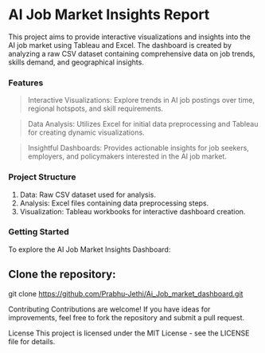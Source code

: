 # AI Job Market Insights Report

This project aims to provide interactive visualizations and insights into the AI job market using Tableau and Excel. The dashboard is created by analyzing a raw CSV dataset containing comprehensive data on job trends, skills demand, and geographical insights.

### Features
> Interactive Visualizations: Explore trends in AI job postings over time, regional hotspots, and skill requirements.

> Data Analysis: Utilizes Excel for initial data preprocessing and Tableau for creating dynamic visualizations.

> Insightful Dashboards: Provides actionable insights for job seekers, employers, and policymakers interested in the AI job market.

### Project Structure
1. Data: Raw CSV dataset used for analysis.
2. Analysis: Excel files containing data preprocessing steps.
3. Visualization: Tableau workbooks for interactive dashboard creation.

### Getting Started
To explore the AI Job Market Insights Dashboard:

## Clone the repository:
git clone https://github.com/Prabhu-Jethi/Ai_Job_market_dashboard.git



Contributing
Contributions are welcome! If you have ideas for improvements, feel free to fork the repository and submit a pull request.

License
This project is licensed under the MIT License - see the LICENSE file for details.
